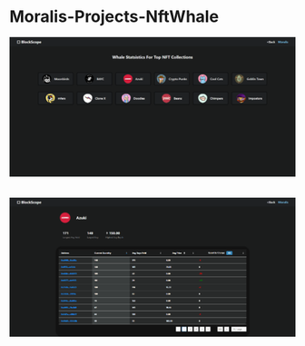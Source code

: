 # Moralis-Projects-NftWhale

<img src=".//images/screenShot.png">
<br/>
<br/>
<br/>
<img src=".//images/screenShot1.png">
